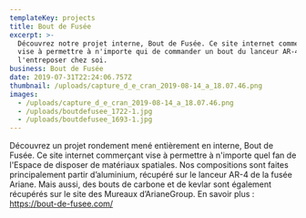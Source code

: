 ```yaml
---
templateKey: projects
title: Bout de Fusée
excerpt: >-
  Découvrez notre projet interne, Bout de Fusée. Ce site internet commerçant
  vise à permettre à n'importe qui de commander un bout du lanceur AR-4 afin de
  l'entreposer chez soi.
business: Bout de Fusée
date: 2019-07-31T22:24:06.757Z
thumbnail: /uploads/capture_d_e_cran_2019-08-14_a_18.07.46.png
images:
  - /uploads/capture_d_e_cran_2019-08-14_a_18.07.46.png
  - /uploads/boutdefusee_1722-1.jpg
  - /uploads/boutdefusee_1693-1.jpg
---
```

Découvrez un projet rondement mené entièrement en interne, Bout de Fusée. Ce site internet commerçant vise à permettre à n'importe quel fan de l'Espace de disposer de matériaux spatiales. Nos compositions sont faites principalement partir d’aluminium, récupéré sur le lanceur AR-4 de la fusée Ariane. Mais aussi, des bouts de carbone et de kevlar sont également récupérés sur le site des Mureaux d’ArianeGroup.
En savoir plus : https://bout-de-fusee.com/
